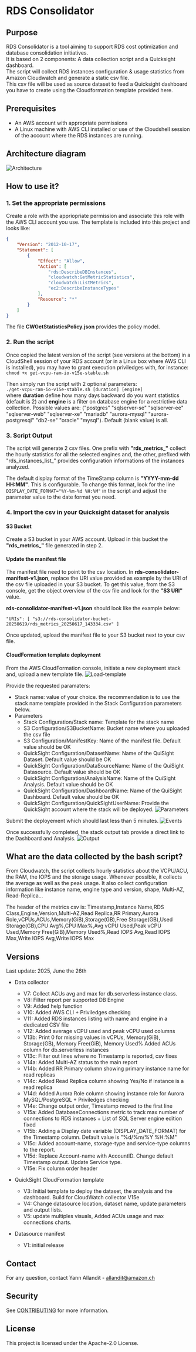 # RDS Consolidator

## Purpose

RDS Consolidator is a tool aiming to support RDS cost optimization and database consolidation initiatives.  
It is based on 2 components: A data collection script and a Quicksight dashboard.   
The script will collect RDS instances configuration & usage statistics from Amazon Cloudwatch and generate a static csv file.  
This csv file will be used as source dataset to feed a Quicksight dashboard you have to create using the Cloudformation template provided here.


## Prerequisites

- An AWS account with appropriate permissions
- A Linux machine with AWS CLI installed or use of the Cloudshell session of the account where the RDS instances are running.

## Architecture diagram
![Architecture](Images/RDS-Conso-Architecture-v2.jpg "Architecture")

## How to use it?

### 1. Set the appropriate permissions

Create a role with the appriopriate permission and associate this role with the AWS CLI account you use. The template is included into this project and looks like:

```JSON
{  
    "Version": "2012-10-17",
    "Statement": [
        {
            "Effect": "Allow",
            "Action": [
                "rds:DescribeDBInstances",
                "cloudwatch:GetMetricStatistics",
                "cloudwatch:ListMetrics",
                "ec2:DescribeInstanceTypes"
            ],
            "Resource": "*"
        }
    ]
}
```

The file **CWGetStatisticsPolicy.json** provides the policy model.


### 2. Run the script

Once copied the latest version of the script (see versions at the bottom) in a CloudShell session of your RDS account (or in a Linux box where AWS CLI is installed), you may have to grant execution priviledges with, for instance:  
`chmod +x get-vcpu-ram-io-v15e-stable.sh`  

Then simply run the script with 2 optional parameters:  
`./get-vcpu-ram-io-v15e-stable.sh [duration] [engine]`  
where **duration** define how many days backward do you want statistics (default is 2) and **engine** is a filter on database engine for a restrictive data collection. Possible values are: ("postgres" "sqlserver-se" "sqlserver-ee" "sqlserver-web" "sqlserver-xe" "mariadb" "aurora-mysql" "aurora-postgresql" "db2-se" "oracle" "mysql"). Default (blank value) is all.

### 3. Script Output

The script will generate 2 csv files. One prefix with **"rds_metrics_"** collect the hourly statistics for all the selected engines and, the other, prefixed with "rds_instances_list_" provides configuration informations of the instances analyzed.

The default display format of the TimeStamp column is **"YYYY-mm-dd HH:MM"**. This is configurable. To change this format, look for the line `DISPLAY_DATE_FORMAT="%Y-%m-%d %H:%M"` in the script and adjust the parameter value to the date format you need.

### 4. Import the csv in your Quicksight dataset for analysis

#### S3 Bucket

Create a S3 bucket in your AWS account. Upload in this bucket the **"rds_metrics_"** file generated in step 2.

#### Update the manifest file

The manifest file need to point to the csv location. In **rds-consolidator-manifest-v1.json**, replace the URI value provided as example by the URI of the csv file uploaded in your S3 bucket. To get this value, from the S3 console, get the object overview of the csv file and look for the **"S3 URI"** value.

**rds-consolidator-manifest-v1.json** should look like the example below:


`"URIs": [
        "s3://rds-consolidator-bucket-20250619/rds_metrics_20250617_143334.csv"
      ]`

Once updated, upload the manifest file to your S3 bucket next to your csv file.


#### CloudFormation template deployment

From the AWS CloudFormation console, initiate a new deployment stack and, upload a new template file.
![Load-template](Images/cfn-template.PNG "Load template")

Provide the requested paramaters:
- Stack name: value of your choice. the recommendation is to use the stack name template provided in the Stack Configuration parameters below.
- Parameters
  - Stack Configuration/Stack name: Template for the stack name
  - S3 Configuration/S3BucketName: Bucket name where you uploaded the csv file
  - S3 Configuration/ManifestKey: Name of the manifest file. Default value should be OK
  - QuickSight Configuration/DatasetName: Name of the QuiSight Dataset. Default value should be OK
  - QuickSight Configuration/DataSourceName: Name of the QuiSight Datasource. Default value should be OK
  - QuickSight Configuration/AnalysisName: Name of the QuiSight Analysis. Default value should be OK
  - QuickSight Configuration/DashboardName: Name of the QuiSight Dashboard. Default value should be OK
  - QuickSight Configuration/QuickSightUserName: Provide the QuickSight account where the stack will be deployed.
![Parameters](Images/cfn-parameters.PNG "Parameters screen")

Submit the deployement which should last less than 5 minutes.
![Events](Images/cfn-events.PNG "Events screen")

Once successfully completed, the stack output tab provide a direct link to the Dashboard and Analysis.
![Output](Images/cfn-output.PNG "Output parameters")


## What are the data collected by the bash script?

From Cloudwatch, the script collects hourly statistics about the VCPU/ACU, the RAM, the IOPS and the storage usage. Whenever possible, it collects the average  as well as the peak usage. It also collect configuration information like instance name, engine type and version, shape, Multi-AZ, Read-Replica...

The header of the metrics csv is:
Timestamp,Instance Name,RDS Class,Engine,Version,Multi-AZ,Read Replica,RR Primary,Aurora Role,vCPUs,ACUs,Memory(GiB),Storage(GB),Free Storage(GB),Used Storage(GB),CPU Avg%,CPU Max%,Avg vCPU Used,Peak vCPU Used,Memory Free(GiB),Memory Used%,Read IOPS Avg,Read IOPS Max,Write IOPS Avg,Write IOPS Max

## Versions

Last update: 2025, June the 26th

- Data collector
  - V7: Collect ACUs avg and max for db.serverless instance class.
  - V8: Filter report per supported DB Engine
  - V9: Added help function
  - V10: Added AWS CLI + Priviledges checking
  - V11: Added RDS instances listing with name and engine in a dedicated CSV file
  - V12: Added average vCPU used and peak vCPU used columns
  - V13b: Print 0 for missing values in vCPUs, Memory(GiB), Storage(GB), Memory Free(GiB), Memory Used%
      Added ACUs column for db.serverless instances
  - V13c: Filter out lines where no Timestamp is reported, csv fixes
  - V14a: Added Multi-AZ status to the main report
  - V14b: Added RR Primary column showing primary instance name for read replicas
  - V14c: Added Read Replica column showing Yes/No if instance is a read replica
  - V14d: Added Aurora Role column showing instance role for Aurora MySQL/PostgreSQL + Priviledges checking
  - V14e: Change output order, Timestamp moved to the first line
  - V15a: Added DatabaseConnections metric to track max number of connections to RDS instances + List of SQL Server engine edition fixed
  - V15b: Adding a Display date variable (DISPLAY_DATE_FORMAT) for the Timestamp column. Default value is "%d/%m/%Y %H:%M"
  - V15c: Added account-name, storage-type and service-type columns to the report.
  - V15d: Replace Account-name with AccountID. Change default Timestamp output. Update Service type.
  - V15e: Fix column order header

- QuickSight CloudFormation template
  - V3: Initial template to deploy the dataset, the analysis and the dashboard. Build for CloudWatch collector V15e
  - V4: Change datasource location, dataset name, update parameters and output lists.
  - V5: update multiples visuals, Added ACUs usage and max connections charts. 

- Datasource manifest
  - V1: initial release  

## Contact

For any question, contact Yann Allandit - allandit@amazon.ch

## Security

See [CONTRIBUTING](CONTRIBUTING.md#security-issue-notifications) for more information.

## License

This project is licensed under the Apache-2.0 License.

